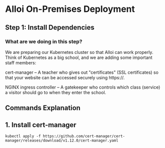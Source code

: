 # Alloi On-Premises Deployment
## Step 1: Install Dependencies
### What are we doing in this step?
We are preparing our Kubernetes cluster so that Alloi can work properly.
Think of Kubernetes as a big school, and we are adding some important staff members:

cert-manager – A teacher who gives out "certificates" (SSL certificates) so that your website can be accessed securely using https://.

NGINX ingress controller – A gatekeeper who controls which class (service) a visitor should go to when they enter the school.

## Commands Explanation
## 1. Install cert-manager
```
kubectl apply -f https://github.com/cert-manager/cert-manager/releases/download/v1.12.0/cert-manager.yaml
```



